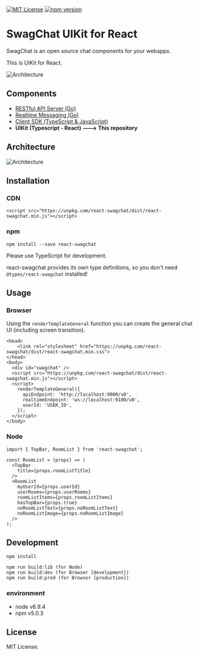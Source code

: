[![MIT License](http://img.shields.io/badge/license-MIT-blue.svg?style=flat)](LICENSE)
[![npm version](https://badge.fury.io/js/swagchat-sdk.svg)](https://badge.fury.io/js/react-swagchat)

# SwagChat UIKit for React

SwagChat is an open source chat components for your webapps.

This is UIKit for React.

![Architecture](https://client.fairway.ne.jp/swagchat/img/react-swagchat-sample-ui-20170630.png "Architecture")

## Components

* [RESTful API Server (Go)](http://github.com/fairway-corp/swagchat-api)
* [Realtime Messaging (Go)](http://github.com/fairway-corp/swagchat-realtime)
* [Client SDK (TypeScript & JavaScript)](https://github.com/fairway-corp/swagchat-sdk)
* **UIKit (Typescript - React) ---> This repository**

## Architecture

![Architecture](https://client.fairway.ne.jp/swagchat/img/architecture-201703011307.png "Architecture")

## Installation

### CDN

```
<script src="https://unpkg.com/react-swagchat/dist/react-swagchat.min.js"></script>
```

### npm

```
npm install --save react-swagchat
```

Please use TypeScript for development.

react-swagchat provides its own type definitions, so you don't need `@types/react-swagchat` installed!


## Usage

### Browser

Using the `renderTemplateGeneral` function you can create the general chat UI (including screen transition).

```
<head>
    <link rel="stylesheet" href="https://unpkg.com/react-swagchat/dist/react-swagchat.min.css">
</head>
<body>
  <div id="swagchat" />
  <script src="https://unpkg.com/react-swagchat/dist/react-swagchat.min.js"></script>
  <script>
    renderTemplateGeneral({
      apiEndpoint: 'http://localhost:9000/v0',
      realtimeEndpoint: 'ws://localhost:9100/v0',
      userId: 'USER_ID',
    });
  </script>
</body>
```

### Node

```
import { TopBar, RoomList } from 'react-swagchat';

const RoomList = (props) => (
  <TopBar
    title={props.roomListTitle}
  />
  <RoomList
    myUserId={props.userId}
    userRooms={props.userRooms}
    roomListItems={props.roomListItems}
    hasTopBar={props.true}
    noRoomListText={props.noRoomListText}
    noRoomListImage={props.noRoomListImage}
  />
);

```

## Development

```
npm install

npm run build:lib (for Node)
npm run build:dev (for Browser [development])
npm run build:prod (for Browser [production])
```

### environment

* node v6.9.4
* npm v5.0.3

## License

MIT License.

